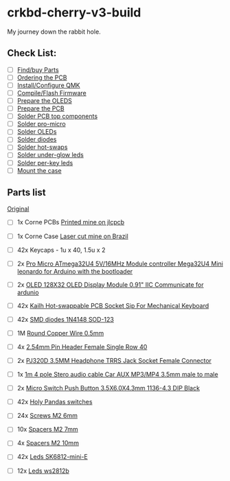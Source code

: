 # crkbd-cherry-v3-build

My journey down the rabbit hole.

## Check List:
- [ ] [Find/buy Parts](#parts-list)
- [ ] [Ordering the PCB](#ordering-the-pcb)
- [ ] [Install/Configure QMK](#installconfigure-qmk)
- [ ] [Compile/Flash Firmware](#compileflash-firmware)
- [ ] [Prepare the OLEDS](#prepare-oleds)
- [ ] [Prepare the PCB](#prepare-pcb)
- [ ] [Solder PCB top components](#solder-pcb-top-components)
- [ ] [Solder pro-micro](#solder-pro-micro)
- [ ] [Solder OLEDs](#solder-oleds)
- [ ] [Solder diodes](#solder-diodes)
- [ ] [Solder hot-swaps](#solder-hot-swaps)
- [ ] [Solder under-glow leds](#solder-under-glow-leds)
- [ ] [Solder per-key leds](#solder-per-key-leds)
- [ ] [Mount the case](#mount-the-case)

## Parts list
[Original](https://github.com/foostan/crkbd/blob/master/corne-cherry/doc/v3/buildguide_jp.md)

- [ ] 1x  Corne PCBs [Printed mine on jlcpcb](https://jlcpcb.com/)
- [ ] 1x  Corne Case [Laser cut mine on Brazil](https://www.acrilicos60.com.br/)
- [ ] 42x Keycaps - 1u x 40, 1.5u x 2
- [ ] 2x  [Pro Micro ATmega32U4 5V/16MHz Module controller Mega32U4 Mini leonardo for Arduino with the bootloader](https://www.aliexpress.com/item/32768308647.html?spm=a2g0s.9042311.0.0.27424c4dlrgRjA)
- [ ] 2x  [OLED 128X32 OLED Display Module 0.91" IIC Communicate for ardunio](https://www.aliexpress.com/item/32777216785.html?spm=a2g0s.9042311.0.0.27424c4dlrgRjA)
- [ ] 42x [Kailh Hot-swappable PCB Socket Sip For Mechanical Keyboard](https://www.aliexpress.com/item/4001051840976.html?spm=a2g0s.9042311.0.0.27424c4dlrgRjA)
- [ ] 42x [SMD diodes 1N4148 SOD-123](https://www.aliexpress.com/item/32916398082.html?spm=a2g0s.9042311.0.0.27424c4dlrgRjA)
- [ ] 1M  [Round Copper Wire 0.5mm](https://www.aliexpress.com/item/4000781904492.html?spm=a2g0s.9042311.0.0.27424c4dlrgRjA)
- [ ] 4x  [2.54mm Pin Header Female Single Row 40](https://www.aliexpress.com/item/32817226478.html?spm=a2g0s.9042311.0.0.27424c4dlrgRjA)
- [ ] 2x  [PJ320D 3.5MM Headphone TRRS Jack Socket Female Connector](https://www.aliexpress.com/item/32785315917.html?spm=a2g0s.9042311.0.0.27424c4dlrgRjA)
- [ ] 1x  [1m 4 pole Stero audio cable Car AUX MP3/MP4 3.5mm male to male](https://www.aliexpress.com/item/32459681560.html?spm=a2g0s.9042311.0.0.27424c4dlrgRjA)
- [ ] 2x  [Micro Switch Push Button 3.5X6.0X4.3mm 1136-4.3 DIP Black](https://www.aliexpress.com/item/1068908059.html?spm=a2g0s.9042311.0.0.27424c4dlrgRjA)
- [ ] 42x [Holy Pandas switches](https://www.aliexpress.com/item/1005001465063863.html?spm=a2g0s.9042311.0.0.27424c4dlrgRjA)
- [ ] 24x [Screws M2 6mm](https://www.aliexpress.com/item/32661182311.html?spm=a2g0s.9042311.0.0.27424c4dlrgRjA)
- [ ] 10x [Spacers M2 7mm](https://www.aliexpress.com/item/32970573343.html?spm=a2g0s.9042311.0.0.27424c4dlrgRjA)
- [ ] 4x  [Spacers M2 10mm](https://www.aliexpress.com/item/32970573343.html?spm=a2g0s.9042311.0.0.27424c4dlrgRjA)
- [ ] 42x [Leds SK6812-mini-E](https://www.aliexpress.com/item/4000476037223.html?spm=a2g0s.9042311.0.0.27424c4dlrgRjA)
- [ ] 12x [Leds ws2812b](https://www.aliexpress.com/item/4000750610574.html?spm=a2g0s.9042311.0.0.27424c4dlrgRjA)

